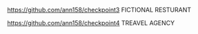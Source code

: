 

https://github.com/ann158/checkpoint3 FICTIONAL RESTURANT

 https://github.com/ann158/checkpoint4 TREAVEL AGENCY

